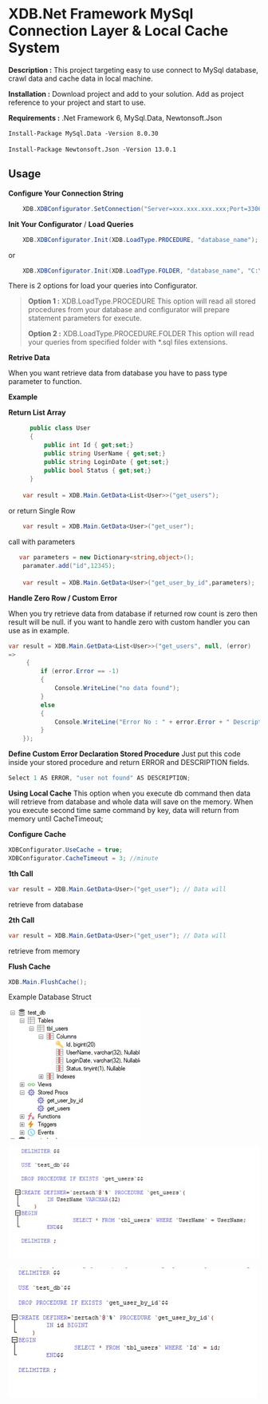 # XDB.Net Framework MySql Connection Layer & Local Cache System

**Description :** This project targeting easy to use connect to MySql database, crawl data and cache data in local machine.

**Installation :** Download project and add to your solution. Add as project reference to your project and start to use.

**Requirements :** .Net Framework 6,  MySql.Data, Newtonsoft.Json

    Install-Package MySql.Data -Version 8.0.30

    Install-Package Newtonsoft.Json -Version 13.0.1

## Usage

**Configure Your Connection String**
```cs
    XDB.XDBConfigurator.SetConnection("Server=xxx.xxx.xxx.xxx;Port=3306; Database=xxx;Uid=xxx;Pwd=xxxx;Connect Timeout=30;Pooling=True;CharSet=utf8;");
```
**Init Your Configurator** / **Load Queries**
```cs
    XDB.XDBConfigurator.Init(XDB.LoadType.PROCEDURE, "database_name");
```
or
```cs
    XDB.XDBConfigurator.Init(XDB.LoadType.FOLDER, "database_name", "C:\\sql");
```

There is 2 options for load your queries into Configurator.

> **Option 1 :** XDB.LoadType.PROCEDURE This option will read all stored procedures from your database and configurator will prepare statement
> parameters for execute.
> 
> **Option 2 :** XDB.LoadType.PROCEDURE.FOLDER This option will read your queries from specified folder with *.sql files extensions.

**Retrive Data**

When you want retrieve data from database you have to pass <T> type parameter to function.

**Example**

**Return List Array**
```cs
      public class User
      {
          public int Id { get;set;}
          public string UserName { get;set;}
          public string LoginDate { get;set;}
          public bool Status { get;set;}
      }

    var result = XDB.Main.GetData<List<User>>("get_users");
```
or return Single Row
```cs
    var result = XDB.Main.GetData<User>("get_user");
```
call with parameters
```cs
   var parameters = new Dictionary<string,object>();
    paramater.add("id",12345);
    
    var result = XDB.Main.GetData<User>("get_user_by_id",parameters);
```
	
**Handle Zero Row / Custom Error**

When you try retrieve data from database if returned row count is zero then result will be null. if you want to handle zero with custom handler you can use as in example.

```cs
var result = XDB.Main.GetData<List<User>>("get_users", null, (error)
=>
     {
         if (error.Error == -1)
         {
             Console.WriteLine("no data found");
         }
         else
         {
             Console.WriteLine("Error No : " + error.Error + " Description : ", error.Description);
         }
    });
```
	
**Define Custom Error Declaration Stored Procedure**
Just put this code inside your stored procedure and return ERROR and DESCRIPTION fields.

```cs
Select 1 AS ERROR, "user not found" AS DESCRIPTION;
```
	
**Using Local Cache**
This option when you execute db command then data will retrieve from database and whole data will save on the memory. When you execute second time same command by key, data will return from memory until CacheTimeout;

**Configure Cache**
```cs
XDBConfigurator.UseCache = true;
XDBConfigurator.CacheTimeout = 3; //minute
```
	
**1th Call** 
```cs
var result = XDB.Main.GetData<User>("get_user"); // Data will
```
retrieve from database


**2th Call**
```cs
var result = XDB.Main.GetData<User>("get_user"); // Data will
```
retrieve from memory

**Flush Cache**
```cs
XDB.Main.FlushCache();
```
Example Database Struct

![](https://github.com/zertac/XDB/blob/main/Screenshots/db.jpg)

![](https://github.com/zertac/XDB/blob/main/Screenshots/pr1.jpg)

![](https://github.com/zertac/XDB/blob/main/Screenshots/pr2.jpg)
